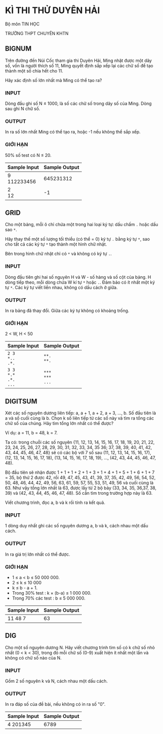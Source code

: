 # KÌ THI THỬ DUYÊN HẢI

Bộ môn TIN HỌC

TRƯỜNG THPT CHUYÊN KHTN

## BIGNUM

Trên đường đến Núi Cốc tham gia thi Duyên Hải, Ming nhặt được một dãy số, vốn
là người thích số 11, Ming quyết định sắp xếp lại các chữ số để tạo thành một
số chia hết cho 11.

Hãy xác định số lớn nhất mà Ming có thể tạo ra?

### INPUT

Dòng đầu ghi số N ≤ 1000, là số các chữ số trong dãy số của Ming. Dòng sau ghi
N chữ số.

### OUTPUT

In ra số lớn nhất Ming có thể tạo ra, hoặc -1 nếu không thể sắp xếp.

### GIỚI HẠN

50% số test có N ≤ 20.

|  Sample Input  | Sample Output |
| -------------- | ------------- |
| 9<br>112233456 |   645231312   |
| 2<br>12        |   -1          |

## GRID

Cho một bảng, mỗi ô chỉ chứa một trong hai loại ký tự: dấu chấm `.` hoặc dấu
sao `*`.

Hãy thay thế một số lượng tối thiểu (có thể = 0) ký tự `.` bằng ký tự `*`, sao
cho tất cả các ký tự `*` tạo thành một hình chữ nhật.

Bên trong hình chữ nhật chỉ có `*` và không có ký tự `.`.

### INPUT

Dòng đầu tiên ghi hai số nguyên H và W - số hàng và số cột của bảng. H dòng
tiếp theo, mỗi dòng chứa W kí tự `*` hoặc `.`. Đảm bảo có ít nhất một ký tự
`*`. Các ký tự viết liền nhau, không có dấu cách ở giữa.

### OUTPUT

In ra bảng đã thay đổi. Giữa các ký tự không có khoảng trống.

### GIỚI HẠN

2 < W, H < 50

|           Sample Input           |      Sample Output      |
| -------------------------------- | ----------------------- |
| `2 3`<br>`*..`<br>`.*.`          | `**.`<br>`**.`          |
| `3 3`<br>`*.*`<br>`.*.`<br>`...` | `***`<br>`***`<br>`...` |

## DIGITSUM

Xét các số nguyên dương liên tiếp: a, a + 1, a + 2, a + 3, ..., b. Số đầu tiên
là a và số cuối cùng là b. Chọn k số liên tiếp từ các số này và tìm ra tổng các
chữ số của chúng. Hãy tìm tổng lớn nhất có thể được?

Ví dụ: a = 11, b = 48, k = 7.

Ta có: trong chuỗi các số nguyên {11, 12, 13, 14, 15, 16, 17, 18, 19, 20, 21,
22, 23, 24, 25, 26, 27, 28, 29, 30, 31, 32, 33, 34, 35 36; 37, 38, 39, 40, 41,
42, 43, 44, 45, 46, 47, 48} sẽ có các bộ với 7 số sau (11, 12, 13, 14, 15, 16,
17), (12, 13, 14, 15, 16, 17, 18), (13, 14, 15, 16, 17, 18, 19), ..., (42, 43,
44, 45, 46, 47, 48).

Bộ đầu tiên sẽ nhận được 1 + 1 + 1 + 2 + 1 + 3 + 1 + 4 + 1 + 5 + 1 + 6 + 1 + 7
= 35, bộ thứ 2 được 42, rồi 49, 47, 45, 43, 41, 39, 37, 35, 42, 49, 56, 54, 52,
50, 48, 46, 44, 42, 49, 56, 63, 61, 59, 57, 55, 53, 51, 49, 56 và cuối cùng là
63. Như vậy tổng lớn nhất là 63, được lấy từ 2 bộ bảy (33, 34, 35, 36,37, 38,
39) và (42, 43, 44, 45, 46, 47, 48). Số cần tìm trong trường hợp này là 63.

Viết chương trình, đọc a, b và k rồi tính ra kết quả.

### INPUT

1 dòng duy nhất ghi các số nguyên dương a, b và k, cách nhau một dấu cách.

### OUTPUT

In ra giá trị lớn nhất có thể được.

### GIỚI HẠN

* 1 ≤ a < b ≤ 50 000 000.
* 2 ≤ k ≤ 10 000
* k ≤ b - a + 1.
* Trong 30% test : k × (b-a) ≤ 1 000 000.
* Trong 70% các test : b ≤ 5 000 000.

| Sample Input | Sample Output |
| ------------ | ------------- |
| 11 48 7      | 63            |

## DIG

Cho một số nguyên dương N. Hãy viết chương trình tìm số có k chữ số nhỏ nhất (0
< k < 30), trong đó mỗi chữ số (0-9) xuất hiện ít nhất một lần và không có chữ
số nào của N.

### INPUT

Gồm 2 số nguyên k và N, cách nhau một dấu cách.

### OUTPUT

In ra đáp số của đề bài, nếu không có in ra số "0".

| Sample Input | Sample Output |
| ------------ | ------------- |
| 4 201345     | 6789          |

